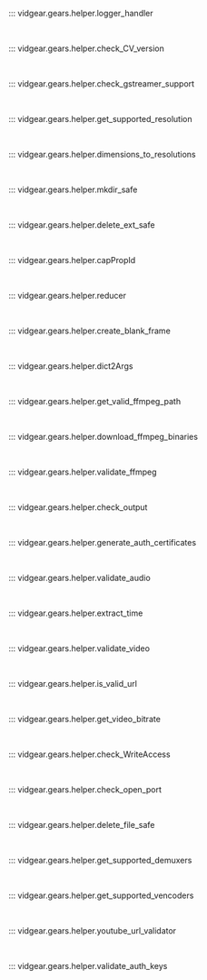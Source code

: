 <!--
===============================================
vidgear library source-code is deployed under the Apache 2.0 License:

Copyright (c) 2019 Abhishek Thakur(@abhiTronix) <abhi.una12@gmail.com>

Licensed under the Apache License, Version 2.0 (the "License");
you may not use this file except in compliance with the License.
You may obtain a copy of the License at

   http://www.apache.org/licenses/LICENSE-2.0

Unless required by applicable law or agreed to in writing, software
distributed under the License is distributed on an "AS IS" BASIS,
WITHOUT WARRANTIES OR CONDITIONS OF ANY KIND, either express or implied.
See the License for the specific language governing permissions and
limitations under the License.
===============================================
-->

::: vidgear.gears.helper.logger_handler

&nbsp;

::: vidgear.gears.helper.check_CV_version

&nbsp;

::: vidgear.gears.helper.check_gstreamer_support

&nbsp;

::: vidgear.gears.helper.get_supported_resolution

&nbsp;

::: vidgear.gears.helper.dimensions_to_resolutions

&nbsp;

::: vidgear.gears.helper.mkdir_safe

&nbsp;

::: vidgear.gears.helper.delete_ext_safe

&nbsp;

::: vidgear.gears.helper.capPropId	

&nbsp;

::: vidgear.gears.helper.reducer

&nbsp;

::: vidgear.gears.helper.create_blank_frame

&nbsp;

::: vidgear.gears.helper.dict2Args

&nbsp;

::: vidgear.gears.helper.get_valid_ffmpeg_path

&nbsp;

::: vidgear.gears.helper.download_ffmpeg_binaries

&nbsp;

::: vidgear.gears.helper.validate_ffmpeg

&nbsp;

::: vidgear.gears.helper.check_output

&nbsp;

::: vidgear.gears.helper.generate_auth_certificates

&nbsp;

::: vidgear.gears.helper.validate_audio

&nbsp;

::: vidgear.gears.helper.extract_time

&nbsp;

::: vidgear.gears.helper.validate_video

&nbsp;

::: vidgear.gears.helper.is_valid_url

&nbsp;

::: vidgear.gears.helper.get_video_bitrate

&nbsp;

::: vidgear.gears.helper.check_WriteAccess

&nbsp;

::: vidgear.gears.helper.check_open_port

&nbsp;

::: vidgear.gears.helper.delete_file_safe

&nbsp;

::: vidgear.gears.helper.get_supported_demuxers

&nbsp;

::: vidgear.gears.helper.get_supported_vencoders

&nbsp;

::: vidgear.gears.helper.youtube_url_validator

&nbsp;


::: vidgear.gears.helper.validate_auth_keys

&nbsp;
